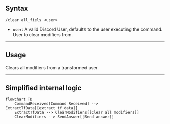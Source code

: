 ## Syntax
`/clear all_fiels <user>`

- `user`: A valid Discord User, defaults to the user executing the command. User to
          clear modifiers from.

---

## Usage
Clears all modifiers from a transformed user.

---

## Simplified internal logic
```mermaid
flowchart TD
    CommandReceived[Command Received] --> ExtractTfData[[extract_tf_data]]
    ExtractTfData --> ClearModifiers[[Clear all modifiers]]
    ClearModifiers --> SendAnswer[[Send answer]]
```
